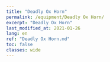 ```yaml
---
title: "Deadly Ox Horn"
permalink: /equipment/Deadly Ox Horn/
excerpt: "Deadly Ox Horn"
last_modified_at: 2021-01-26
lang: en
ref: "Deadly Ox Horn.md"
toc: false
classes: wide
---
```


